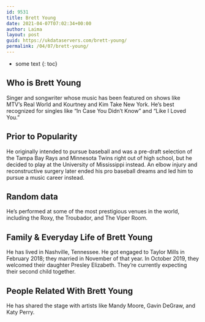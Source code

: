 ```yaml
---
id: 9531
title: Brett Young
date: 2021-04-07T07:02:34+00:00
author: Laima
layout: post
guid: https://ukdataservers.com/brett-young/
permalink: /04/07/brett-young/
---
```


* some text
{: toc}


## Who is Brett Young
                  
                  
                  
Singer and songwriter whose music has been featured on shows like MTV&#8217;s Real World and Kourtney and Kim Take New York. He&#8217;s best recognized for singles like &#8220;In Case You Didn&#8217;t Know&#8221; and &#8220;Like I Loved You.&#8221; 
                  
              
            
              
            
                
                
                
## Prior to Popularity
                  
                  
                  
He originally intended to pursue baseball and was a pre-draft selection of the Tampa Bay Rays and Minnesota Twins right out of high school, but he decided to play at the University of Mississippi instead. An elbow injury and reconstructive surgery later ended his pro baseball dreams and led him to pursue a music career instead.
                  
              
            
              
            
                
                
                
## Random data
                  
                  
                  
He&#8217;s performed at some of the most prestigious venues in the world, including the Roxy, the Troubador, and The Viper Room.
                  
              
            
              
            
                
                
                
## Family & Everyday Life of Brett Young
                  
                  
                  
He has lived in Nashville, Tennessee. He got engaged to Taylor Mills in February 2018; they married in November of that year. In October 2019, they welcomed their daughter Presley Elizabeth. They&#8217;re currently expecting their second child together.
                  
              
            
              
            
                
                
                
## People Related With Brett Young
                  
                  
                  
He has shared the stage with artists like Mandy Moore, Gavin DeGraw, and Katy Perry.
                  
              
            
              
            
                
              
            
              
              
            
            
              
            
          
          
          